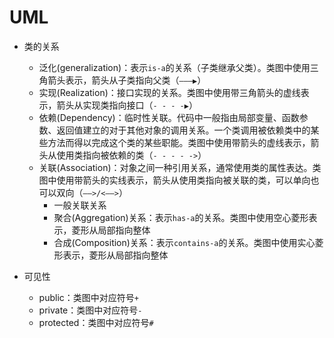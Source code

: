 # UML
+ 类的关系
	+ 泛化(generalization)：表示`is-a`的关系（子类继承父类）。类图中使用三角箭头表示，箭头从子类指向父类（`———▶️`）
	+ 实现(Realization)：接口实现的关系。类图中使用带三角箭头的虚线表示，箭头从实现类指向接口（`- - - -▶️`）
	+ 依赖(Dependency)：临时性关联。代码中一般指由局部变量、函数参数、返回值建立的对于其他对象的调用关系。一个类调用被依赖类中的某些方法而得以完成这个类的某些职能。类图中使用带箭头的虚线表示，箭头从使用类指向被依赖的类（`- - - - ->`）
	+ 关联(Association)：对象之间一种引用关系，通常使用类的属性表达。类图中使用带箭头的实线表示，箭头从使用类指向被关联的类，可以单向也可以双向（`——>/<——>`）
		+ 一般关联关系
		+ 聚合(Aggregation)关系：表示`has-a`的关系。类图中使用空心菱形表示，菱形从局部指向整体
		+ 合成(Composition)关系：表示`contains-a`的关系。类图中使用实心菱形表示，菱形从局部指向整体

+ 可见性
	+ public：类图中对应符号`+`
	+ private：类图中对应符号`-`
	+ protected：类图中对应符号`#`  
